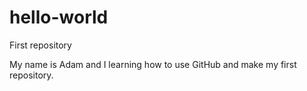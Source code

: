 # hello-world
First repository

My name is Adam and I learning how to use GitHub and make my first repository.
